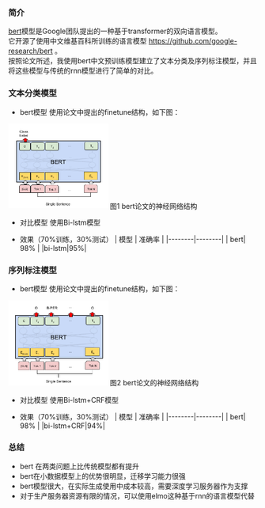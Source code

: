 ### 简介
[bert](https://arxiv.org/pdf/1810.04805.pdf)模型是Google团队提出的一种基于transformer的双向语言模型。</br>
它开源了使用中文维基百科所训练的语言模型 https://github.com/google-research/bert 。</br>
按照论文所述，我使用bert中文预训练模型建立了文本分类及序列标注模型，并且将这些模型与传统的rnn模型进行了简单的对比。

### 文本分类模型


* bert模型
	使用论文中提出的finetune结构，如下图：
<p align="left">
<img width="40%" src="./tmp/1.png" />
图1 bert论文的神经网络结构
<br>




* 对比模型
使用Bi-lstm模型

* 效果（70%训练，30%测试）
 | 模型 | 准确率 |
|--------|--------|
|        bert| 98%        |
|bi-lstm|95%|

### 序列标注模型

* bert模型
	使用论文中提出的finetune结构，如下图：
<p align="left">
<img width="40%" src="./tmp/2.png" />
图2 bert论文的神经网络结构
<br>

* 对比模型
使用Bi-lstm+CRF模型

* 效果（70%训练，30%测试）
 | 模型 | 准确率 |
|--------|--------|
|        bert| 98%        |
|bi-lstm+CRF|94%|

### 总结

* bert 在两类问题上比传统模型都有提升
* bert在小数据模型上的优势很明显，迁移学习能力很强
* bert模型很大，在实际生成使用中成本较高，需要深度学习服务器作为支撑
* 对于生产服务器资源有限的情况，可以使用elmo这种基于rnn的语言模型代替
